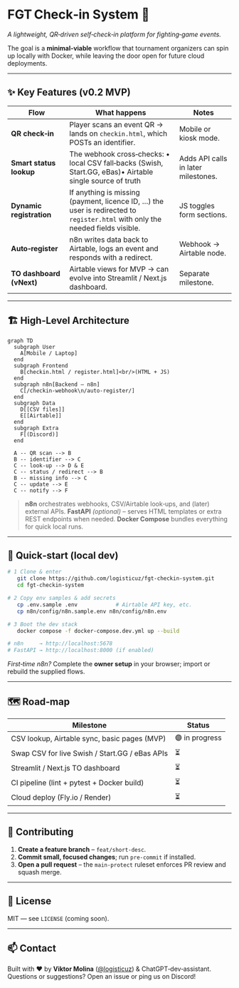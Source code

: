 # FGT Check‑in System 🥊

*A lightweight, QR‑driven self‑check‑in platform for fighting‑game events.*

The goal is a **minimal‑viable** workflow that tournament organizers can spin up locally with Docker, while leaving the door open for future cloud deployments.

---

## ✨ Key Features (v0.2 MVP)

|  Flow                    |  What happens                                                                                                                  |  Notes                              |
| ------------------------ | ------------------------------------------------------------------------------------------------------------------------------ | ----------------------------------- |
| **QR check‑in**          | Player scans an event QR → lands on `checkin.html`, which POSTs an identifier.                                                 | Mobile or kiosk mode.               |
| **Smart status lookup**  | The webhook cross‑checks: • local CSV fall‑backs (Swish, Start.GG, eBas)• Airtable single source of truth                      | Adds API calls in later milestones. |
| **Dynamic registration** | If anything is missing (payment, licence ID, …) the user is redirected to `register.html` with only the needed fields visible. | JS toggles form sections.           |
| **Auto‑register**        | n8n writes data back to Airtable, logs an event and responds with a redirect.                                                  | Webhook → Airtable node.            |
| **TO dashboard (vNext)** | Airtable views for MVP → can evolve into Streamlit / Next.js dashboard.                                                        | Separate milestone.                 |

---

## 🏗️ High‑Level Architecture

```mermaid
graph TD
  subgraph User
    A[Mobile / Laptop]
  end
  subgraph Frontend
    B[checkin.html / register.html]<br/>(HTML + JS)
  end
  subgraph n8n[Backend – n8n]
    C[/checkin‑webhook\n/auto‑register/]
  end
  subgraph Data
    D[[CSV files]]
    E[[Airtable]]
  end
  subgraph Extra
    F[(Discord)]
  end

  A -- QR scan --> B
  B -- identifier --> C
  C -- look‑up --> D & E
  C -- status / redirect --> B
  B -- missing info --> C
  C -- update --> E
  C -- notify --> F
```

> **n8n** orchestrates webhooks, CSV/Airtable look‑ups, and (later) external APIs.
> **FastAPI** *(optional)* – serves HTML templates or extra REST endpoints when needed.
> **Docker Compose** bundles everything for quick local runs.

---

## 🚀 Quick‑start (local dev)

```bash
# 1 Clone & enter
   git clone https://github.com/logisticuz/fgt-checkin-system.git
   cd fgt-checkin-system

# 2 Copy env samples & add secrets
   cp .env.sample .env            # Airtable API key, etc.
   cp n8n/config/n8n.sample.env n8n/config/n8n.env

# 3 Boot the dev stack
   docker compose -f docker-compose.dev.yml up --build

# n8n     → http://localhost:5678
# FastAPI → http://localhost:8000 (if enabled)
```

*First‑time n8n?*  Complete the **owner setup** in your browser; import or rebuild the supplied flows.

---

## 🗺️ Road‑map

|  Milestone                                     |  Status        |
| ---------------------------------------------- | -------------- |
| CSV lookup, Airtable sync, basic pages (MVP)   | 🟣 in progress |
| Swap CSV for live Swish / Start.GG / eBas APIs | ⏳              |
| Streamlit / Next.js TO dashboard               | ⏳              |
| CI pipeline (lint + pytest + Docker build)     | ⏳              |
| Cloud deploy (Fly.io / Render)                 | ⏳              |

---

## 🤝 Contributing

1. **Create a feature branch** – `feat/short-desc`.
2. **Commit small, focused changes**; run `pre‑commit` if installed.
3. **Open a pull request** – the `main-protect` ruleset enforces PR review and squash merge.

---

## 📜 License

MIT — see `LICENSE` (coming soon).

---

## 📫 Contact

Built with ❤️ by **Viktor Molina** ([@logisticuz](https://github.com/logisticuz)) & ChatGPT‑dev‑assistant.
Questions or suggestions? Open an issue or ping us on Discord!
